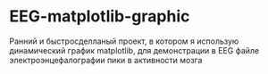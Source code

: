 # EEG-matplotlib-graphic
Ранний и быстросделланый проект, в котором я использую динамический график matplotlib, для демонстрации в EEG файле электроэнцефалографии пики в активности мозга 
